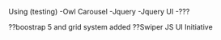 Using (testing)
-Owl Carousel
-Jquery
-Jquery UI
-???

??boostrap 5 and grid system added
??Swiper JS UI Initiative